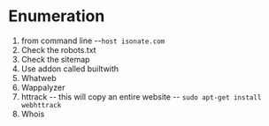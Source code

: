# Enumeration
1. from command line --```host isonate.com```  
2. Check the robots.txt  
3. Check the sitemap
4. Use addon called builtwith
5. Whatweb
6. Wappalyzer
7. httrack -- this will copy an entire website -- ```sudo apt-get install webhttrack```
8. Whois
